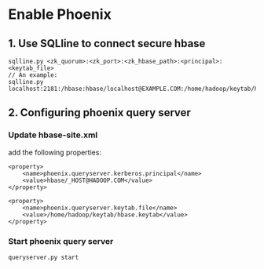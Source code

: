 <!--
  Licensed to the Apache Software Foundation (ASF) under one
  or more contributor license agreements.  See the NOTICE file
  distributed with this work for additional information
  regarding copyright ownership.  The ASF licenses this file
  to you under the Apache License, Version 2.0 (the
  "License"); you may not use this file except in compliance
  with the License.  You may obtain a copy of the License at

  http://www.apache.org/licenses/LICENSE-2.0

  Unless required by applicable law or agreed to in writing,
  software distributed under the License is distributed on an
  "AS IS" BASIS, WITHOUT WARRANTIES OR CONDITIONS OF ANY
  KIND, either express or implied.  See the License for the
  specific language governing permissions and limitations
  under the License.
-->

Enable Phoenix
=================

## 1. Use SQLline to connect secure hbase
```
sqlline.py <zk_quorum>:<zk_port>:<zk_hbase_path>:<principal>:<keytab_file>
// An example:
sqlline.py localhost:2181:/hbase:hbase/localhost@EXAMPLE.COM:/home/hadoop/keytab/hbase.keytab
```

## 2. Configuring phoenix query server

### Update hbase-site.xml
add the following properties:
```
<property>
    <name>phoenix.queryserver.kerberos.principal</name>
    <value>hbase/_HOST@HADOOP.COM</value>
</property>

<property>
    <name>phoenix.queryserver.keytab.file</name>
    <value>/home/hadoop/keytab/hbase.keytab</value>
</property>
```

### Start phoenix query server
```
queryserver.py start
```
